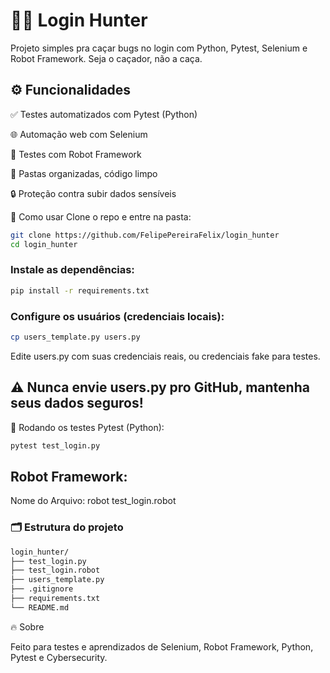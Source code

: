 # 🕵️‍♂️ Login Hunter
Projeto simples pra caçar bugs no login com Python, Pytest, Selenium e Robot Framework. Seja o caçador, não a caça.

## ⚙️ Funcionalidades
✅ Testes automatizados com Pytest (Python)

🌐 Automação web com Selenium

🤖 Testes com Robot Framework

📁 Pastas organizadas, código limpo

 🔒 Proteção contra subir dados sensíveis

🚀 Como usar
Clone o repo e entre na pasta:

```bash
git clone https://github.com/FelipePereiraFelix/login_hunter
cd login_hunter
```
### Instale as dependências:

```bash
pip install -r requirements.txt
```

### Configure os usuários (credenciais locais):

```bash
cp users_template.py users.py
```

Edite users.py com suas credenciais reais, ou credenciais fake para testes.

## ⚠️ Nunca envie users.py pro GitHub, mantenha seus dados seguros!

🧪 Rodando os testes
Pytest (Python):

```bash
pytest test_login.py
```
## Robot Framework:

Nome do Arquivo: robot test_login.robot

### 🗂 Estrutura do projeto
```bash
login_hunter/
├── test_login.py
├── test_login.robot
├── users_template.py
├── .gitignore
├── requirements.txt
└── README.md
```
🔥 Sobre

Feito para testes e aprendizados de Selenium, Robot Framework, Python, Pytest e Cybersecurity. 
